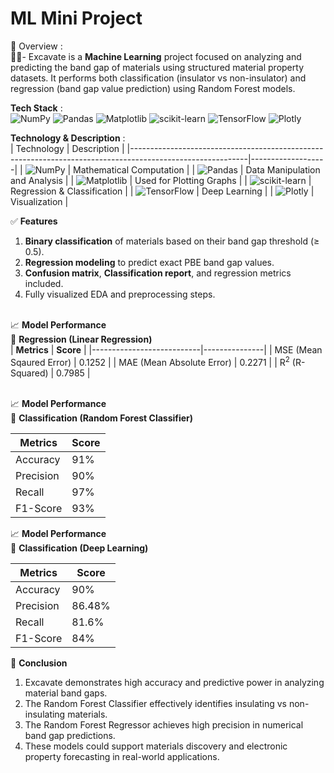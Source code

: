 # ML Mini Project
🧠 Overview : <br/>
🧑‍💻- Excavate is a **Machine Learning** project focused on analyzing and predicting the band gap of materials using structured material property datasets. 
It performs both classification (insulator vs non-insulator) and regression (band gap value prediction) using Random Forest models. <br/>

**Tech Stack** : <br/>
![NumPy](https://img.shields.io/badge/numpy-%23013243.svg?style=for-the-badge&logo=numpy&logoColor=white) 
![Pandas](https://img.shields.io/badge/pandas-%23150458.svg?style=for-the-badge&logo=pandas&logoColor=white) 
![Matplotlib](https://img.shields.io/badge/Matplotlib-%23ffffff.svg?style=for-the-badge&logo=Matplotlib&logoColor=black)
![scikit-learn](https://img.shields.io/badge/scikit--learn-%23F7931E.svg?style=for-the-badge&logo=scikit-learn&logoColor=white) 
![TensorFlow](https://img.shields.io/badge/TensorFlow-%23FF6F00.svg?style=for-the-badge&logo=TensorFlow&logoColor=white)
![Plotly](https://img.shields.io/badge/Plotly-%233F4F75.svg?style=for-the-badge&logo=plotly&logoColor=white)

**Technology & Description** : <br/>
| Technology                                                                                                |  Description      |
|-----------------------------------------------------------------------------------------------------------|-------------------|
| ![NumPy](https://img.shields.io/badge/numpy-%23013243.svg?style=for-the-badge&logo=numpy&logoColor=white) |  Mathematical Computation |
| ![Pandas](https://img.shields.io/badge/pandas-%23150458.svg?style=for-the-badge&logo=pandas&logoColor=white) | Data Manipulation and Analysis |
| ![Matplotlib](https://img.shields.io/badge/Matplotlib-%23ffffff.svg?style=for-the-badge&logo=Matplotlib&logoColor=black) | Used for Plotting Graphs |
| ![scikit-learn](https://img.shields.io/badge/scikit--learn-%23F7931E.svg?style=for-the-badge&logo=scikit-learn&logoColor=white) | Regression & Classification |
| ![TensorFlow](https://img.shields.io/badge/TensorFlow-%23FF6F00.svg?style=for-the-badge&logo=TensorFlow&logoColor=white) |  Deep Learning |
| ![Plotly](https://img.shields.io/badge/Plotly-%233F4F75.svg?style=for-the-badge&logo=plotly&logoColor=white) | Visualization |


✅ **Features**
1. **Binary classification** of materials based on their band gap threshold (≥ 0.5). <br/>
2. **Regression modeling** to predict exact PBE band gap values.<br/>
3. **Confusion matrix**, **Classification report**, and regression metrics included.<br/>
4. Fully visualized EDA and preprocessing steps.<br/><br/>

📈 **Model Performance** <br/>
🔢 **Regression (Linear Regression)** <br/>
| **Metrics**               |   **Score**   |
|---------------------------|---------------|
| MSE (Mean Sqaured Error)  |     0.1252    |
| MAE (Mean Absolute Error) |     0.2271    |
| R<sup>2</sup> (R-Squared)           |     0.7985    |<br/><br/>

📈 **Model Performance** <br/>
🔢 **Classification (Random Forest Classifier)** <br/>

| Metrics      |    Score   |
|--------------|------------|
| Accuracy     |    91%   |
| Precision    |    90%   |
| Recall       |    97%   |
| F1-Score     |    93%   |

📈 **Model Performance** <br/>
🔢 **Classification (Deep Learning)** <br/>

| Metrics      |    Score   |
|--------------|------------|
| Accuracy     |    90%   |
| Precision    |    86.48%   |
| Recall       |    81.6%   |
| F1-Score     |    84%   |


📄 **Conclusion** <br/>

1. Excavate demonstrates high accuracy and predictive power in analyzing material band gaps. <br/>
2. The Random Forest Classifier effectively identifies insulating vs non-insulating materials. <br/>
3. The Random Forest Regressor achieves high precision in numerical band gap predictions. <br/>
4. These models could support materials discovery and electronic property forecasting in real-world applications. <br/>
